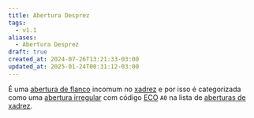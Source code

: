 ```yaml
---
title: Abertura Desprez
tags:
  - v1.1
aliases:
  - Abertura Desprez
draft: true
created_at: 2024-07-26T13:21:33-03:00
updated_at: 2025-01-24T00:31:12-03:00
---
```


É uma [abertura de flanco](content/atomos/2024/07/26/Xadrez_Aberturas_de_flanco.md) incomum no [xadrez](content/atomos/2024/08/06/Xadrez.md) e por isso é categorizada como uma [abertura irregular](content/atomos/2024/07/26/Xadrez_Aberturas_irregulares.md) com código [ECO](content/entrada/2024/07/26/Encyclopaedia_of_Chess_Openings.md) `A0` na lista de [aberturas de xadrez](content/atomos/2024/07/26/Xadrez_Aberturas.md).